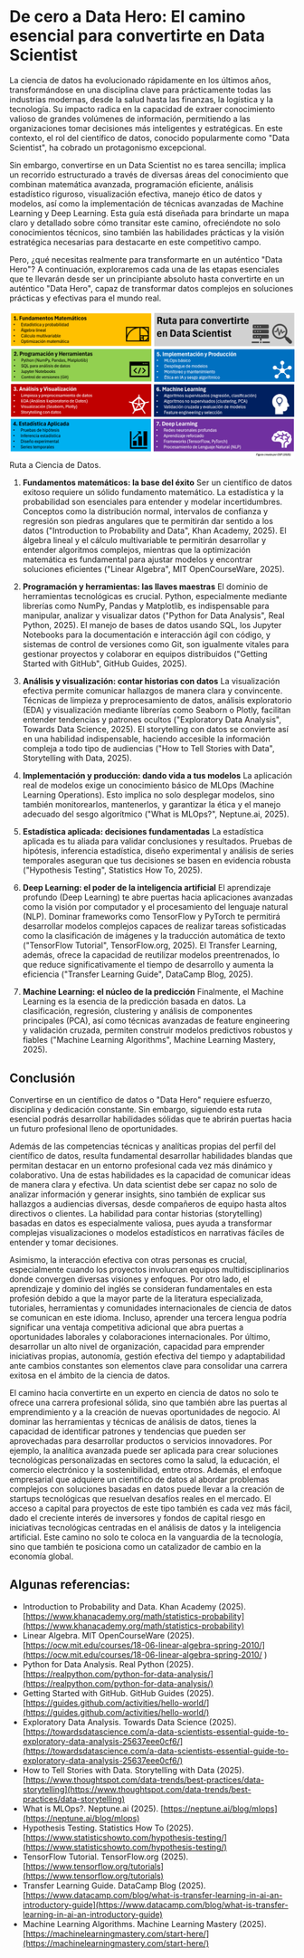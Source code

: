 # De cero a Data Hero: El camino esencial para convertirte en Data Scientist

La ciencia de datos ha evolucionado rápidamente en los últimos años, transformándose en una disciplina clave para prácticamente todas las industrias modernas, desde la salud hasta las finanzas, la logística y la tecnología. Su impacto radica en la capacidad de extraer conocimiento valioso de grandes volúmenes de información, permitiendo a las organizaciones tomar decisiones más inteligentes y estratégicas. En este contexto, el rol del científico de datos, conocido popularmente como "Data Scientist", ha cobrado un protagonismo excepcional.

Sin embargo, convertirse en un Data Scientist no es tarea sencilla; implica un recorrido estructurado a través de diversas áreas del conocimiento que combinan matemática avanzada, programación eficiente, análisis estadístico riguroso, visualización efectiva, manejo ético de datos y modelos, así como la implementación de técnicas avanzadas de Machine Learning y Deep Learning. Esta guía está diseñada para brindarte un mapa claro y detallado sobre cómo transitar este camino, ofreciéndote no solo conocimientos técnicos, sino también las habilidades prácticas y la visión estratégica necesarias para destacarte en este competitivo campo.

Pero, ¿qué necesitas realmente para transformarte en un auténtico "Data Hero"? A continuación, exploraremos cada una de las etapas esenciales que te llevarán desde ser un principiante absoluto hasta convertirte en un auténtico "Data Hero", capaz de transformar datos complejos en soluciones prácticas y efectivas para el mundo real.

![DataScieceRoute](/Figures/datascienceroute.png)
Ruta a Ciencia de Datos.

1. **Fundamentos matemáticos: la base del éxito**
Ser un científico de datos exitoso requiere un sólido fundamento matemático. La estadística y la probabilidad son esenciales para entender y modelar incertidumbres. Conceptos como la distribución normal, intervalos de confianza y regresión son piedras angulares que te permitirán dar sentido a los datos ("Introduction to Probability and Data", Khan Academy, 2025). El álgebra lineal y el cálculo multivariable te permitirán desarrollar y entender algoritmos complejos, mientras que la optimización matemática es fundamental para ajustar modelos y encontrar soluciones eficientes ("Linear Algebra", MIT OpenCourseWare, 2025).

2. **Programación y herramientas: las llaves maestras**
El dominio de herramientas tecnológicas es crucial. Python, especialmente mediante librerías como NumPy, Pandas y Matplotlib, es indispensable para manipular, analizar y visualizar datos ("Python for Data Analysis", Real Python, 2025). El manejo de bases de datos usando SQL, los Jupyter Notebooks para la documentación e interacción ágil con código, y sistemas de control de versiones como Git, son igualmente vitales para gestionar proyectos y colaborar en equipos distribuidos ("Getting Started with GitHub", GitHub Guides, 2025).

3. **Análisis y visualización: contar historias con datos**
La visualización efectiva permite comunicar hallazgos de manera clara y convincente. Técnicas de limpieza y preprocesamiento de datos, análisis exploratorio (EDA) y visualización mediante librerías como Seaborn o Plotly, facilitan entender tendencias y patrones ocultos ("Exploratory Data Analysis", Towards Data Science, 2025).
El storytelling con datos se convierte así en una habilidad indispensable, haciendo accesible la información compleja a todo tipo de audiencias ("How to Tell Stories with Data", Storytelling with Data, 2025).

4. **Implementación y producción: dando vida a tus modelos**
La aplicación real de modelos exige un conocimiento básico de MLOps (Machine Learning Operations). Esto implica no solo desplegar modelos, sino también monitorearlos, mantenerlos, y garantizar la ética y el manejo adecuado del sesgo algorítmico ("What is MLOps?", Neptune.ai, 2025).

5. **Estadística aplicada: decisiones fundamentadas**
La estadística aplicada es tu aliada para validar conclusiones y resultados. Pruebas de hipótesis, inferencia estadística, diseño experimental y análisis de series temporales aseguran que tus decisiones se basen en evidencia robusta ("Hypothesis Testing", Statistics How To, 2025).

6. **Deep Learning: el poder de la inteligencia artificial**
El aprendizaje profundo (Deep Learning) te abre puertas hacia aplicaciones avanzadas como la visión por computador y el procesamiento del lenguaje natural (NLP). Dominar frameworks como TensorFlow y PyTorch te permitirá desarrollar modelos complejos capaces de realizar tareas sofisticadas como la clasificación de imágenes y la traducción automática de texto ("TensorFlow Tutorial", TensorFlow.org, 2025). El Transfer Learning, además, ofrece la capacidad de reutilizar modelos preentrenados, lo que reduce significativamente el tiempo de desarrollo y aumenta la eficiencia ("Transfer Learning Guide", DataCamp Blog, 2025).

7. **Machine Learning: el núcleo de la predicción**
Finalmente, el Machine Learning es la esencia de la predicción basada en datos. La clasificación, regresión, clustering y análisis de componentes principales (PCA), así como técnicas avanzadas de feature engineering y validación cruzada, permiten construir modelos predictivos robustos y fiables ("Machine Learning Algorithms", Machine Learning Mastery, 2025).

## Conclusión
Convertirse en un científico de datos o "Data Hero" requiere esfuerzo, disciplina y dedicación constante. Sin embargo, siguiendo esta ruta esencial podrás desarrollar habilidades sólidas que te abrirán puertas hacia un futuro profesional lleno de oportunidades.

Además de las competencias técnicas y analíticas propias del perfil del científico de datos, resulta fundamental desarrollar habilidades blandas que permitan destacar en un entorno profesional cada vez más dinámico y colaborativo. Una de estas habilidades es la capacidad de comunicar ideas de manera clara y efectiva. Un data scientist debe ser capaz no solo de analizar información y generar insights, sino también de explicar sus hallazgos a audiencias diversas, desde compañeros de equipo hasta altos directivos o clientes. La habilidad para contar historias (storytelling) basadas en datos es especialmente valiosa, pues ayuda a transformar complejas visualizaciones o modelos estadísticos en narrativas fáciles de entender y tomar decisiones.

Asimismo, la interacción efectiva con otras personas es crucial, especialmente cuando los proyectos involucran equipos multidisciplinarios donde convergen diversas visiones y enfoques. Por otro lado, el aprendizaje y dominio del inglés se consideran fundamentales en esta profesión debido a que la mayor parte de la literatura especializada, tutoriales, herramientas y comunidades internacionales de ciencia de datos se comunican en este idioma. Incluso, aprender una tercera lengua podría significar una ventaja competitiva adicional que abra puertas a oportunidades laborales y colaboraciones internacionales. Por último, desarrollar un alto nivel de organización, capacidad para emprender iniciativas propias, autonomía, gestión efectiva del tiempo y adaptabilidad ante cambios constantes son elementos clave para consolidar una carrera exitosa en el ámbito de la ciencia de datos.

El camino hacia convertirte en un experto en ciencia de datos no solo te ofrece una carrera profesional sólida, sino que también abre las puertas al emprendimiento y a la creación de nuevas oportunidades de negocio. Al dominar las herramientas y técnicas de análisis de datos, tienes la capacidad de identificar patrones y tendencias que pueden ser aprovechadas para desarrollar productos o servicios innovadores. Por ejemplo, la analítica avanzada puede ser aplicada para crear soluciones tecnológicas personalizadas en sectores como la salud, la educación, el comercio electrónico y la sostenibilidad, entre otros. Además, el enfoque empresarial que adquiere un científico de datos al abordar problemas complejos con soluciones basadas en datos puede llevar a la creación de startups tecnológicas que resuelvan desafíos reales en el mercado. El acceso a capital para proyectos de este tipo también es cada vez más fácil, dado el creciente interés de inversores y fondos de capital riesgo en iniciativas tecnológicas centradas en el análisis de datos y la inteligencia artificial. Este camino no solo te coloca en la vanguardia de la tecnología, sino que también te posiciona como un catalizador de cambio en la economía global.

## Algunas referencias:
- Introduction to Probability and Data. Khan Academy (2025). [https://www.khanacademy.org/math/statistics-probability](https://www.khanacademy.org/math/statistics-probability)
- Linear Algebra. MIT OpenCourseWare (2025). [https://ocw.mit.edu/courses/18-06-linear-algebra-spring-2010/](https://ocw.mit.edu/courses/18-06-linear-algebra-spring-2010/ )
- Python for Data Analysis. Real Python (2025). [https://realpython.com/python-for-data-analysis/](https://realpython.com/python-for-data-analysis/) 
- Getting Started with GitHub. GitHub Guides (2025). [https://guides.github.com/activities/hello-world/](https://guides.github.com/activities/hello-world/)
- Exploratory Data Analysis. Towards Data Science (2025). [https://towardsdatascience.com/a-data-scientists-essential-guide-to-exploratory-data-analysis-25637eee0cf6/](https://towardsdatascience.com/a-data-scientists-essential-guide-to-exploratory-data-analysis-25637eee0cf6/) 
- How to Tell Stories with Data. Storytelling with Data (2025). [https://www.thoughtspot.com/data-trends/best-practices/data-storytelling](https://www.thoughtspot.com/data-trends/best-practices/data-storytelling) 
- What is MLOps?. Neptune.ai (2025). [https://neptune.ai/blog/mlops](https://neptune.ai/blog/mlops)
- Hypothesis Testing. Statistics How To (2025). [https://www.statisticshowto.com/hypothesis-testing/](https://www.statisticshowto.com/hypothesis-testing/)
- TensorFlow Tutorial. TensorFlow.org (2025). [https://www.tensorflow.org/tutorials](https://www.tensorflow.org/tutorials)
- Transfer Learning Guide. DataCamp Blog (2025). [https://www.datacamp.com/blog/what-is-transfer-learning-in-ai-an-introductory-guide](https://www.datacamp.com/blog/what-is-transfer-learning-in-ai-an-introductory-guide) 
- Machine Learning Algorithms. Machine Learning Mastery (2025). [https://machinelearningmastery.com/start-here/](https://machinelearningmastery.com/start-here/)

